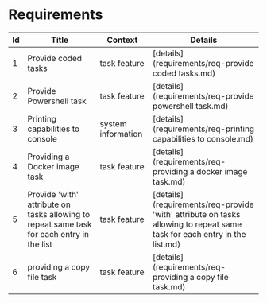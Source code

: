 # Requirements
| Id  | Title | Context | Details |
| --- | ----- | ------- | ------- |
1|Provide coded tasks|task feature|[details](requirements/req-provide coded tasks.md)
2|Provide Powershell task|task feature|[details](requirements/req-provide powershell task.md)
3|Printing capabilities to console|system information|[details](requirements/req-printing capabilities to console.md)
4|Providing a Docker image task|task feature|[details](requirements/req-providing a docker image task.md)
5|Provide 'with' attribute on tasks allowing to repeat same task for each entry in the list|task feature|[details](requirements/req-provide 'with' attribute on tasks allowing to repeat same task for each entry in the list.md)
6|providing a copy file task|task feature|[details](requirements/req-providing a copy file task.md)
